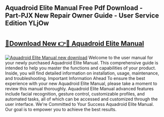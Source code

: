 ## Aquadroid Elite Manual Free Pdf Download - Part-PJX New Repair Owner Guide - User Service Edition YLjOw

# <h2><a href="http://bc78726.oget.top/?id=Aquadroid+Elite+Manual">🔗Download New 👉🔴 Aquadroid Elite Manual</a></h2>

[![Aquadroid Elite Manual new download](https://i.imgur.com/5g1atiW.png)](http://bc78726.oget.top/?id=Aquadroid+Elite+Manual)
Welcome to the user manual for your newly purchased Aquadroid Elite Manual. This comprehensive guide is intended to help you master the functions and capabilities of your product. Inside, you will find detailed information on installation, usage, maintenance, and troubleshooting. Important Information Ahead To ensure the best experience with your new Aquadroid Elite Manual, please take a moment to review this manual thoroughly. Aquadroid Elite Manual advanced features include facial recognition, gesture control, customizable profiles, and automated tasks, all of which can be accessed and customized through the user interface. We're Committed to Your Success Aquadroid Elite Manual. Our goal is to empower you to achieve the best results.

